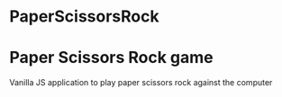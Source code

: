 # PaperScissorsRock

<h1> Paper Scissors Rock game </h1>

Vanilla JS application to play paper scissors rock against the computer
